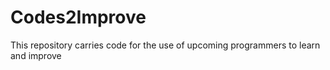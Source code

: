 # Codes2Improve
This repository carries code for the use of upcoming programmers to learn and improve
